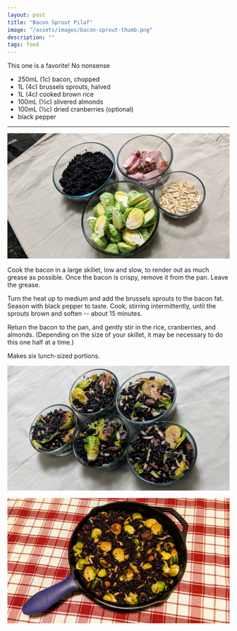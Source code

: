 ```yaml
---
layout: post
title: "Bacon Sprout Pilaf"
image: "/assets/images/bacon-sprout-thumb.png"
description: ""
tags: food
---
```


This one is a favorite! No nonsense




- 250mL (1c) bacon, chopped
- 1L (4c) brussels sprouts, halved
- 1L (4c) cooked brown rice
- 100mL (½c) slivered almonds
- 100mL (½c) dried cranberries (optional)
- black pepper

---

![Bacon Sprout Pilaf Ingredients](/assets/images/bacon-sprout-ingredients-16x9.png)

Cook the bacon in a large skillet, low and slow, to render out as much grease as possible. Once the bacon is crispy, remove it from the pan. Leave the grease.

Turn the heat up to medium and add the brussels sprouts to the bacon fat. Season with black pepper to taste. Cook, stirring intermittently, until the sprouts brown and soften -- about 15 minutes.

Return the bacon to the pan, and gently stir in the rice, cranberries, and almonds. (Depending on the size of your skillet, it may be necessary to do this one half at a time.)

Makes six lunch-sized portions.

![Bacon Sprout Pilaf](/assets/images/bacon-sprout-pilaf-16x9.png)

![Bacon Sprout Pilaf](/assets/images/bacon-sprout-skillet-16x9.png)
